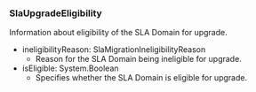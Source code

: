 ### SlaUpgradeEligibility
Information about eligibility of the SLA Domain for upgrade.

- ineligibilityReason: SlaMigrationIneligibilityReason
  - Reason for the SLA Domain being ineligible for upgrade.
- isEligible: System.Boolean
  - Specifies whether the SLA Domain is eligible for upgrade.
